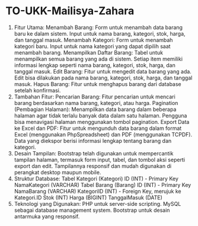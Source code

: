 # TO-UKK-Mailisya-Zahara
1. Fitur Utama:
Menambah Barang:
Form untuk menambah data barang baru ke dalam sistem.
Input untuk nama barang, kategori, stok, harga, dan tanggal masuk.
Menambah Kategori:
Form untuk menambah kategori baru.
Input untuk nama kategori yang dapat dipilih saat menambah barang.
Menampilkan Daftar Barang:
Tabel untuk menampilkan semua barang yang ada di sistem.
Setiap item memiliki informasi lengkap seperti nama barang, kategori, stok, harga, dan tanggal masuk.
Edit Barang:
Fitur untuk mengedit data barang yang ada.
Edit bisa dilakukan pada nama barang, kategori, stok, harga, dan tanggal masuk.
Hapus Barang:
Fitur untuk menghapus barang dari database setelah konfirmasi.
2. Tambahan Fitur:
Pencarian Barang:
Fitur pencarian untuk mencari barang berdasarkan nama barang, kategori, atau harga.
Pagination (Pembagian Halaman):
Menampilkan data barang dalam beberapa halaman agar tidak terlalu banyak data dalam satu halaman.
Pengguna bisa menavigasi halaman menggunakan tombol pagination.
Export Data ke Excel dan PDF:
Fitur untuk mengunduh data barang dalam format Excel (menggunakan PhpSpreadsheet) dan PDF (menggunakan TCPDF).
Data yang diekspor berisi informasi lengkap tentang barang dan kategori.
3. Desain Tampilan:
Bootstrap telah digunakan untuk mempercantik tampilan halaman, termasuk form input, tabel, dan tombol aksi seperti export dan edit.
Tampilannya responsif dan mudah digunakan di perangkat desktop maupun mobile.
4. Struktur Database:
Tabel Kategori (Kategori)
ID (INT) - Primary Key
NamaKategori (VARCHAR)
Tabel Barang (Barang)
ID (INT) - Primary Key
NamaBarang (VARCHAR)
KategoriID (INT) - Foreign Key, merujuk ke Kategori.ID
Stok (INT)
Harga (BIGINT)
TanggalMasuk (DATE)
5. Teknologi yang Digunakan:
PHP untuk server-side scripting.
MySQL sebagai database management system.
Bootstrap untuk desain antarmuka yang responsif.
